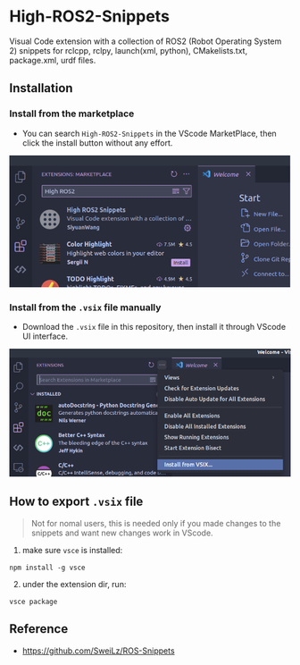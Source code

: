 # High-ROS2-Snippets
Visual Code extension with a collection of ROS2 (Robot Operating System 2) snippets for rclcpp, rclpy, launch(xml, python), CMakelists.txt, package.xml, urdf files.

## Installation

### Install from the marketplace
- You can search `High-ROS2-Snippets` in the VScode MarketPlace, then click the install button without any effort.

<img src = "https://raw.githubusercontent.com/SeaHI-Robot/High-ROS-Snippets/refs/heads/ros2/doc/pic1.png" width = "600"/>

### Install from the `.vsix` file manually
- Download the `.vsix` file in this repository, then install it through VScode UI interface.

<img src = "https://raw.githubusercontent.com/SeaHI-Robot/High-ROS-Snippets/refs/heads/ros2/doc/pic2.png" width = "600"/>

## How to export `.vsix` file
> Not for nomal users, this is needed only if you made changes to the snippets and want new changes work in VScode.

1. make sure `vsce` is installed:

```
npm install -g vsce
```

2. under the extension dir, run:
```
vsce package
```

## Reference
- https://github.com/SweiLz/ROS-Snippets

